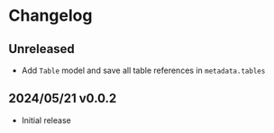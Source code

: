 # Changelog

## Unreleased
- Add `Table` model and save all table references in `metadata.tables`


## 2024/05/21 v0.0.2
- Initial release
